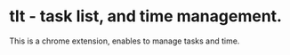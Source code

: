 # tlt - task list, and time management.
This is a chrome extension, enables to manage tasks and time.
